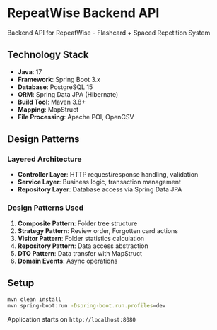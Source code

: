 # RepeatWise Backend API

Backend API for RepeatWise - Flashcard + Spaced Repetition System

## Technology Stack

- **Java**: 17
- **Framework**: Spring Boot 3.x
- **Database**: PostgreSQL 15
- **ORM**: Spring Data JPA (Hibernate)
- **Build Tool**: Maven 3.8+
- **Mapping**: MapStruct
- **File Processing**: Apache POI, OpenCSV

## Design Patterns

### Layered Architecture
- **Controller Layer**: HTTP request/response handling, validation
- **Service Layer**: Business logic, transaction management
- **Repository Layer**: Database access via Spring Data JPA

### Design Patterns Used
1. **Composite Pattern**: Folder tree structure
2. **Strategy Pattern**: Review order, Forgotten card actions
3. **Visitor Pattern**: Folder statistics calculation
4. **Repository Pattern**: Data access abstraction
5. **DTO Pattern**: Data transfer with MapStruct
6. **Domain Events**: Async operations

## Setup

```bash
mvn clean install
mvn spring-boot:run -Dspring-boot.run.profiles=dev
```

Application starts on `http://localhost:8080`
